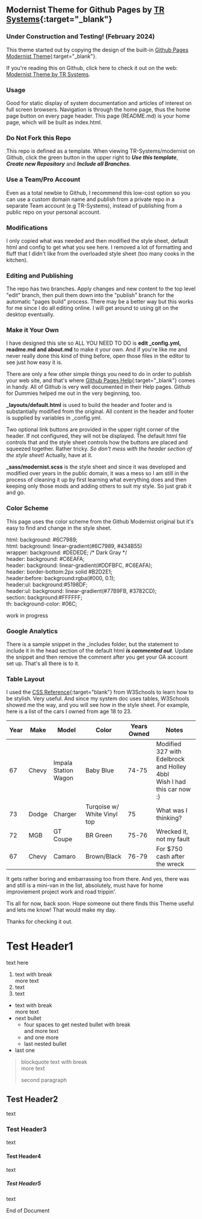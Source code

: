 ## Modernist Theme for Github Pages by [TR Systems](https://TR-Systems.github.io/web/){:target="_blank"}
### Under Construction and Testing! (February 2024)
This theme started out by copying the design of the built-in [Github Pages Modernist Theme](https://github.com/pages-themes/modernist){:target="_blank"}.

If you're reading this on Github, click here to check it out on the web: [Modernist Theme by TR Systems](https://tr-systems.github.io/modernist/).

### Usage
Good for static display of system documentation and articles of interest on full screen browsers. Navigation is through the home page, thus the home page button on every page header. This page (README.md) is your home page, which will be built as index.html.

### Do Not Fork this Repo
This repo is defined as a template. When viewing TR-Systems/modernist on Github, click the green button in the upper right to ***Use this template***, ***Create new Repository*** and ***Include all Branches***.

### Use a Team/Pro Account
Even as a total newbie to Github, I recommend this low-cost option so you can use a custom domain name and publish from a private repo in a separate Team account (e.g TR-Systems), instead of publishing from a public repo on your personal account.

### Modifications
I only copied what was needed and then modified the style sheet, default html and config to get what you see here. I removed a lot of formatting and fluff that I didn't like from the overloaded style sheet (too many cooks in the kitchen).

### Editing and Publishing
The repo has two branches. Apply changes and new content to the top level "edit" branch, then pull them down into the "publish" branch for the automatic "pages build" process. There may be a better way but this works for me since I do all editing online. I will get around to using git on the desktop eventually.

### Make it Your Own
I have designed this site so ALL YOU NEED TO DO is **edit _config.yml, readme.md and about.md** to make it your own. And if you're like me and never really done this kind of thing before, open those files in the editor to see just how easy it is.

There are only a few other simple things you need to do in order to publish your web site, and that's where [Github Pages Help](https://docs.github.com/en/pages){:target="_blank"} comes in handy. All of Github is very well documented in their Help pages. Github for Dummies helped me out in the very beginning, too.

**_layouts/default.html** is used to build the header and footer and is substantially modified from the original. All content in the header and footer is supplied by variables in _config.yml. 

Two optional link buttons are provided in the upper right corner of the header. If not configured, they will not be displayed. The default html file controls that and the style sheet controls how the buttons are placed and squeezed together. Rather tricky. *So don't mess with the header section of the style sheet!* Actually, have at it. 

**_sass/modernist.scss** is the style sheet and since it was developed and modified over years in the public domain, it was a mess so I am still in the process of cleaning it up by first learning what everything does and then keeping only those mods and adding others to suit my style. So just grab it and go.

### Color Scheme
This page uses the color scheme from the Github Modernist original but it's easy to find and change in the style sheet.

html: background: #6C7989;<br>
html: background: linear-gradient(#6C7989, #434B55)<br>
wrapper: background: #DEDEDE; /* Dark Gray */<br>
header: background: #C6EAFA;<br>
header: background: linear-gradient(#DDFBFC, #C6EAFA);<br>
header: border-bottom:2px solid #B2D2E1;<br>
header:before: background:rgba(#000, 0.1);<br>
header:ul: background:#5198DF;<br>
header:ul: background: linear-gradient(#77B9FB, #3782CD);<br>
section: background:#FFFFFF;<br>
th: background-color: #06C;

work in progress

### Google Analytics
There is a sample snippet in the _includes folder, but the statement to include it in the head section of the default html ***is commented out***. Update the snippet and then remove the comment after you get your GA account set up. That's all there is to it.

### Table Layout
I used the [CSS Reference](https://www.w3schools.com/cssref/index.php){:target="blank"} from W3Schools to learn how to be stylish. Very useful. And since my system doc uses tables, W3Schools showed me the way, and you will see how in the style sheet. For example, here is a list of the cars I owned from age 18 to 23.

| Year | Make | Model | Color | Years Owned | Notes |
| ---- | ---- | ----- | ----- | ----------- | ----- |
| 67 | Chevy | Impala Station Wagon | Baby Blue | 74-75 | Modified 327 with Edelbrock and Holley 4bbl<br>Wish I had this car now :) |
| 73 | Dodge | Charger | Turqoise w/<br>White Vinyl top | 75 | What was I thinking? |
| 72 | MGB | GT Coupe | BR Green | 75-76 | Wrecked it, not my fault |
| 67 | Chevy | Camaro | Brown/Black | 76-79 | For $750 cash after the wreck |

It gets rather boring and embarrassing too from there. And yes, there was and still is a mini-van in the list, absolutely, must have for home improviement project work and road trippin'.

Tis all for now, back soon. Hope someone out there finds this Theme useful and lets me know! That would make my day.

Thanks for checking it out.

# Test Header1
text here

1. text with break<br>
more text
2. text
3. text

* text with break<br>
more text
* next bullet
    * four spaces to get nested bullet with break<br>
    and more text
    * and one more
    * last nested bullet
* last one

> blockquote text with break<br>more text
>
> second paragraph

## Test Header2
text

### Test Header3
text

#### Test Header4
text

##### Test Header5
text

End of Document

